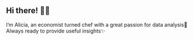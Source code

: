 ## Hi there! 👋🏼

I’m Alicia, an economist turned chef with a great passion for data analysis🔎
Always ready to provide useful insights✨

